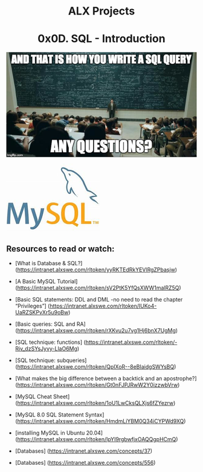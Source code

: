 <h1 align="center"> ALX Projects</h1>
<h1 align="center"> 0x0D. SQL - Introduction </h1>
<p align ="center">
<img src="https://github.com/Ezra-Mallo/alx-higher_level_programming/blob/main/0x0D-SQL_introduction/images/mySQL.jpg"
alt="mySQL">
</p>
<p>
<img src="https://github.com/Ezra-Mallo/alx-higher_level_programming/blob/main/0x0F-python-object_relational_mapping/images/MySQL.jpg"
alt="MySQL">
</p>

## Resources to read or watch:
* [What is Database & SQL?] (https://intranet.alxswe.com/rltoken/yyRKTEdRkYEVlRgZPbasjw)
* [A Basic MySQL Tutorial] (https://intranet.alxswe.com/rltoken/sV2PtK5YfQsXWW1malRZ5Q)
* [Basic SQL statements: DDL and DML -no need to read the chapter “Privileges”] (https://intranet.alxswe.com/rltoken/IUKo4-UaRZSKPvXr5u9oBw)
* [Basic queries: SQL and RA] (https://intranet.alxswe.com/rltoken/rXKvu2u7vg1Hj6bnX7UgMg)
* [SQL technique: functions] (https://intranet.alxswe.com/rltoken/-Riv_dzSYsJyvy-LlaO6Mg)
* [SQL technique: subqueries] (https://intranet.alxswe.com/rltoken/QpIXoR--8eBIaidgSWYsBQ)
* [What makes the big difference between a backtick and an apostrophe?] (https://intranet.alxswe.com/rltoken/Gt0nFJPJRwW2Y0izzwbVrw)
* [MySQL Cheat Sheet] (https://intranet.alxswe.com/rltoken/1oU1LwCksQLXjs6fZYezrw)
* [MySQL 8.0 SQL Statement Syntax] (https://intranet.alxswe.com/rltoken/HmdmLiYBM0Q34iCYPWd9XQ)
* [installing MySQL in Ubuntu 20.04] (https://intranet.alxswe.com/rltoken/IpYI9rgbwfjxOAQQgpHCmQ)

* [Databases] (https://intranet.alxswe.com/concepts/37)
* [Databases] (https://intranet.alxswe.com/concepts/556)
